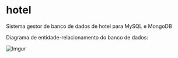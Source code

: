 # hotel

Sistema gestor de banco de dados de hotel para MySQL e MongoDB

Diagrama de entidade-relacionamento do banco de dados:

![Imgur](https://imgur.com/Yw8thU2.jpg)
